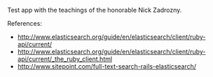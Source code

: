 Test app with the teachings of the honorable Nick Zadrozny.

References:

* http://www.elasticsearch.org/guide/en/elasticsearch/client/ruby-api/current/
* http://www.elasticsearch.org/guide/en/elasticsearch/client/ruby-api/current/_the_ruby_client.html
* http://www.sitepoint.com/full-text-search-rails-elasticsearch/
